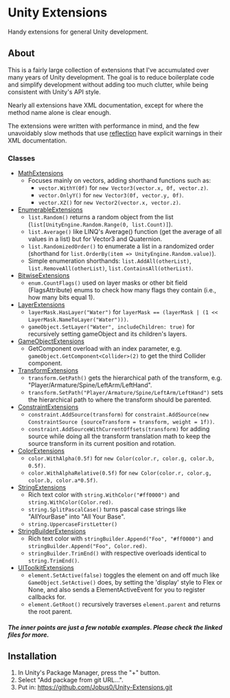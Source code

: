 # Unity Extensions
Handy extensions for general Unity development.

## About
This is a fairly large collection of extensions that I've accumulated over many years of Unity development. The goal is to reduce boilerplate code and simplify development without adding too much clutter, while being consistent with Unity's API style.

Nearly all extensions have XML documentation, except for where the method name alone is clear enough.

The extensions were written with performance in mind, and the few unavoidably slow methods that use [reflection](https://docs.microsoft.com/en-us/dotnet/csharp/programming-guide/concepts/reflection) have explicit warnings in their XML documentation.

### Classes
- [MathExtensions](Runtime/MathExtensions.cs)
    - Focuses mainly on vectors, adding shorthand functions such as:
        - `vector.WithY(0f)` for `new Vector3(vector.x, 0f, vector.z)`.
        - `vector.OnlyY()` for `new Vector3(0f, vector.y, 0f)`.
        - `vector.XZ()` for `new Vector2(vector.x, vector.z)`.
- [EnumerableExtensions](Runtime/EnumerableExtensions.cs)
    - `list.Random()` returns a random object from the list (`list[UnityEngine.Random.Range(0, list.Count)]`).
    - `list.Average()` like LINQ's Average() function (get the average of all values in a list) but for Vector3 and Quaternion.
    - `list.RandomizedOrder()` to enumerate a list in a randomized order (shorthand for `list.OrderBy(item => UnityEngine.Random.value)`).
    - Simple enumeration shorthands: `list.AddAll(otherList)`, `list.RemoveAll(otherList)`, `list.ContainsAll(otherList)`.
- [BitwiseExtensions](Runtime/BitwiseExtensions.cs)
    - `enum.CountFlags()` used on layer masks or other bit field (FlagsAttribute) enums to check how many flags they contain (i.e., how many bits equal 1).
- [LayerExtensions](Runtime/LayerExtensions.cs)
    - `layerMask.HasLayer("Water")` for `layerMask == (layerMask | (1 << LayerMask.NameToLayer("Water")))`.
    - `gameObject.SetLayer("Water", includeChildren: true)` for recursively setting gameObject and its children's layers.
- [GameObjectExtensions](Runtime/GameObjectExtensions.cs)
    - GetComponent overload with an index parameter, e.g. `gameObject.GetComponent<Collider>(2)` to get the third Collider component.
- [TransformExtensions](Runtime/TransformExtensions.cs)
    - `transform.GetPath()` gets the hierarchical path of the transform, e.g. "Player/Armature/Spine/LeftArm/LeftHand".
    - `transform.SetPath("Player/Armature/Spine/LeftArm/LeftHand")` sets the hierarchical path to where the transform should be parented.
- [ConstraintExtensions](Runtime/ConstraintExtensions.cs)
    - `constraint.AddSource(transform)` for `constraint.AddSource(new ConstraintSource {sourceTransform = transform, weight = 1f))`.
    - `constraint.AddSourceWithCurrentOffsets(transform)` for adding source while doing all the transform translation math to keep the source transform in its current position and rotation.
- [ColorExtensions](Runtime/ColorExtensions.cs)
    - `color.WithAlpha(0.5f)` for `new Color(color.r, color.g, color.b, 0.5f)`.
    - `color.WithAlphaRelative(0.5f)` for `new Color(color.r, color.g, color.b, color.a*0.5f)`.
- [StringExtensions](Runtime/StringExtensions.cs)
    - Rich text color with `string.WithColor("#ff0000")` and `string.WithColor(Color.red)`.
    - `string.SplitPascalCase()` turns pascal case strings like "AllYourBase" into "All Your Base".
    - `string.UppercaseFirstLetter()`
- [StringBuilderExtensions](Runtime/StringBuilderExtensions.cs)
    - Rich text color with `stringBuilder.Append("Foo", "#ff0000")` and `stringBuilder.Append("Foo", Color.red)`.
    - `stringBuilder.TrimEnd()` with respective overloads identical to `string.TrimEnd()`.
- [UIToolkitExtensions](Runtime/UIToolkitExtensions.cs)
    - `element.SetActive(false)` toggles the element on and off much like `GameObject.SetActive()` does, by setting the 'display' style to Flex or None, and also sends a ElementActiveEvent for you to register callbacks for.
    - `element.GetRoot()` recursively traverses `element.parent` and returns the root parent.

##### The inner points are just a few notable examples. Please check the linked files for more.

## Installation
1. In Unity's Package Manager, press the "+" button.
2. Select "Add package from git URL...".
3. Put in: https://github.com/Jobus0/Unity-Extensions.git
